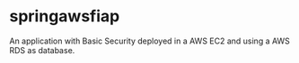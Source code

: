 # springawsfiap
An application with Basic Security deployed in a AWS EC2 and using a AWS RDS as database.
